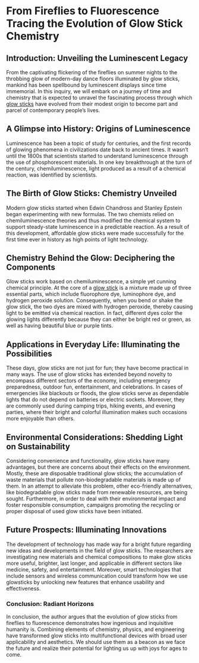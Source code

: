 # From Fireflies to Fluorescence Tracing the Evolution of Glow Stick Chemistry

## Introduction: Unveiling the Luminescent Legacy

From the captivating flickering of the fireflies on summer nights to the throbbing glow of modern-day dance floors illuminated by glow sticks, mankind has been spellbound by luminescent displays since time immemorial. In this inquiry, we will embark on a journey of time and chemistry that is expected to unravel the fascinating process through which [glow sticks](https://sinoglow.com/glow-sticks/) have evolved from their modest origin to become part and parcel of contemporary people’s lives.

## A Glimpse into History: Origins of Luminescence

Luminescence has been a topic of study for centuries, and the first records of glowing phenomena in civilizations date back to ancient times. It wasn’t until the 1800s that scientists started to understand luminescence through the use of phosphorescent materials. In one key breakthrough at the turn of the century, chemiluminescence, light produced as a result of a chemical reaction, was identified by scientists.

## The Birth of Glow Sticks: Chemistry Unveiled

Modern glow sticks started when Edwin Chandross and Stanley Epstein began experimenting with new formulas. The two chemists relied on chemiluminescence theories and thus modified the chemical system to support steady-state luminescence in a predictable reaction. As a result of this development, affordable glow sticks were made successfully for the first time ever in history as high points of light technology.

## Chemistry Behind the Glow: Deciphering the Components

Glow sticks work based on chemiluminescence, a simple yet cunning chemical principle. At the core of a [glow stick](https://sinoglow.com/glow-sticks/) is a mixture made up of three essential parts, which include fluorophore dye, luminophore dye, and hydrogen peroxide solution. Consequently, when you bend or shake the glow stick, the two dyes are mixed with hydrogen peroxide, thereby causing light to be emitted via chemical reaction. In fact, different dyes color the glowing lights differently because they can either be bright red or green, as well as having beautiful blue or purple tints.

## Applications in Everyday Life: Illuminating the Possibilities

These days, glow sticks are not just for fun; they have become practical in many ways. The use of glow sticks has extended beyond novelty to encompass different sectors of the economy, including emergency preparedness, outdoor fun, entertainment, and celebrations. In cases of emergencies like blackouts or floods, the glow sticks serve as dependable lights that do not depend on batteries or electric sockets. Moreover, they are commonly used during camping trips, hiking events, and evening parties, where their bright and colorful illumination makes such occasions more enjoyable than others.

## Environmental Considerations: Shedding Light on Sustainability

Considering convenience and functionality, glow sticks have many advantages, but there are concerns about their effects on the environment. Mostly, these are disposable traditional glow sticks; the accumulation of waste materials that pollute non-biodegradable materials is made up of them. In an attempt to alleviate this problem, other eco-friendly alternatives, like biodegradable glow sticks made from renewable resources, are being sought. Furthermore, in order to deal with their environmental impact and foster responsible consumption, campaigns promoting the recycling or proper disposal of used glow sticks have been initiated.

## Future Prospects: Illuminating Innovations

The development of technology has made way for a bright future regarding new ideas and developments in the field of glow sticks. The researchers are investigating new materials and chemical compositions to make glow sticks more useful, brighter, last longer, and applicable in different sectors like medicine, safety, and entertainment. Moreover, smart technologies that include sensors and wireless communication could transform how we use glowsticks by unlocking new features that enhance usability and effectiveness.

### Conclusion: Radiant Horizons

In conclusion, the author argues that the evolution of glow sticks from fireflies to fluorescence demonstrates how ingenious and inquisitive humanity is. Combining elements of chemistry, physics, and engineering have transformed glow sticks into multifunctional devices with broad user applicability and aesthetics. We should use them as a beacon as we face the future and realize their potential for lighting us up with joys for ages to come.
